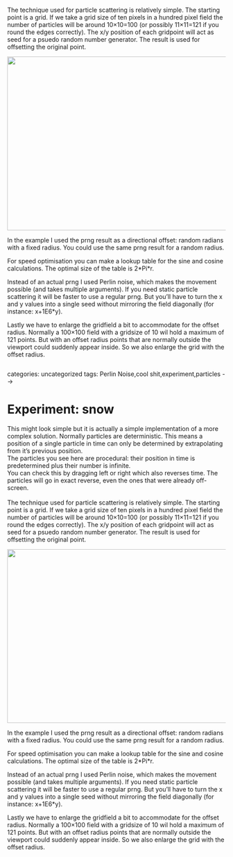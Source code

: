 <!--
  id: 2578
  date: 2014-04-26T19:37:36
  modified: 2017-01-17T12:10:05
  slug: experiment-snow
  type: post
  excerpt: <p>A simple implementation of procedural particle scattering: an infinite field of snow falling upward.</p> 
  content: <p>This might look simple but it is actually a simple implementation of a more complex solution. Normally particles are deterministic. This means a position of a single particle in time can only be determined by extrapolating from it&#8217;s previous position.<br /> The particles you see here are procedural: their position in time is predetermined plus their number is infinite.<br /> You can check this by dragging left or right which also reverses time. The particles will go in exact reverse, even the ones that were already off-screen.<br /> <!--more--><br /> The technique used for particle scattering is relatively simple. The starting point is a grid. If we take a grid size of ten pixels in a hundred pixel field the number of particles will be around 10&#215;10=100 (or possibly 11&#215;11=121 if you round the edges correctly). The x/y position of each gridpoint will act as seed for a psuedo random number generator. The result is used for offsetting the original point.</p> <p><img src="http://ronvalstar.nl/wordpress/wp-content/uploads/Artboard-1.png" alt="" width="760" height="400" class="alignnone size-full wp-image-3288" srcset="https://ronvalstar.nl/wordpress/wp-content/uploads/Artboard-1.png 760w, https://ronvalstar.nl/wordpress/wp-content/uploads/Artboard-1-300x158.png 300w" sizes="(max-width: 760px) 100vw, 760px" /></p> <p>In the example I used the prng result as a directional offset: random radians with a fixed radius. You could use the same prng result for a random radius.</p> <p>For speed optimisation you can make a lookup table for the sine and cosine calculations. The optimal size of the table is 2*Pi*r.</p> <p>Instead of an actual prng I used Perlin noise, which makes the movement possible (and takes multiple arguments). If you need static particle scattering it will be faster to use a regular prng. But you&#8217;ll have to turn the x and y values into a single seed without mirroring the field diagonally (for instance: x+1E6*y).</p> <p>Lastly we have to enlarge the gridfield a bit to accommodate for the offset radius. Normally a 100&#215;100 field with a gridsize of 10 wil hold a maximum of 121 points. But with an offset radius points that are normally outside the viewport could suddenly appear inside. So we also enlarge the grid with the offset radius.</p> <pre><code data-language="javascript" data-src="/wordpress/wp-content/themes/sjeiti/static/experiment/snow.js"></code></pre> 
  categories: uncategorized
  tags: Perlin Noise,cool shit,experiment,particles
-->

# Experiment: snow

<p>This might look simple but it is actually a simple implementation of a more complex solution. Normally particles are deterministic. This means a position of a single particle in time can only be determined by extrapolating from it&#8217;s previous position.<br />
The particles you see here are procedural: their position in time is predetermined plus their number is infinite.<br />
You can check this by dragging left or right which also reverses time. The particles will go in exact reverse, even the ones that were already off-screen.<br />
<!--more--><br />
The technique used for particle scattering is relatively simple. The starting point is a grid. If we take a grid size of ten pixels in a hundred pixel field the number of particles will be around 10&#215;10=100 (or possibly 11&#215;11=121 if you round the edges correctly). The x/y position of each gridpoint will act as seed for a psuedo random number generator. The result is used for offsetting the original point.</p>
<p><img src="http://ronvalstar.nl/wordpress/wp-content/uploads/Artboard-1.png" alt="" width="760" height="400" class="alignnone size-full wp-image-3288" srcset="https://ronvalstar.nl/wordpress/wp-content/uploads/Artboard-1.png 760w, https://ronvalstar.nl/wordpress/wp-content/uploads/Artboard-1-300x158.png 300w" sizes="(max-width: 760px) 100vw, 760px" /></p>
<p>In the example I used the prng result as a directional offset: random radians with a fixed radius. You could use the same prng result for a random radius.</p>
<p>For speed optimisation you can make a lookup table for the sine and cosine calculations. The optimal size of the table is 2*Pi*r.</p>
<p>Instead of an actual prng I used Perlin noise, which makes the movement possible (and takes multiple arguments). If you need static particle scattering it will be faster to use a regular prng. But you&#8217;ll have to turn the x and y values into a single seed without mirroring the field diagonally (for instance: x+1E6*y).</p>
<p>Lastly we have to enlarge the gridfield a bit to accommodate for the offset radius. Normally a 100&#215;100 field with a gridsize of 10 wil hold a maximum of 121 points. But with an offset radius points that are normally outside the viewport could suddenly appear inside. So we also enlarge the grid with the offset radius.</p>
<pre><code data-language="javascript" data-src="/wordpress/wp-content/themes/sjeiti/static/experiment/snow.js"></code></pre>

